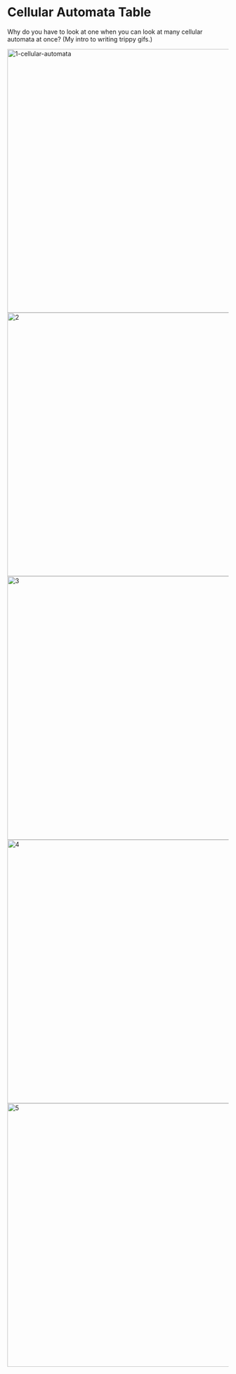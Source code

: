 # Cellular Automata Table
Why do you have to look at one when you can look at many cellular automata at once? (My intro to writing trippy gifs.)

<img src="https://media.giphy.com/media/ulmOL9zobDwS4LooQI/giphy.gif" alt="1-cellular-automata" width="600" align="middle"/>

<img src="https://media.giphy.com/media/fHx3dSiy069Drlm6kH/giphy.gif" alt="2" width="600" align="middle"/>

<img src="https://media.giphy.com/media/F3J5BVY1a57tSOngVi/giphy.gif" alt="3" width="600" align="middle"/>

<img src="https://media.giphy.com/media/1nayKTokGaLWI3ampr/giphy.gif" alt="4" width="600" align="middle"/>

<img src="https://media.giphy.com/media/dCDpJ2woVquAqTuWhi/giphy.gif" alt="5" width="600" align="middle"/>
